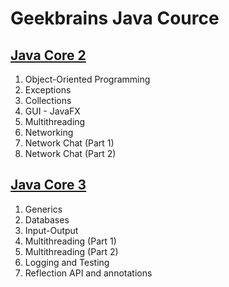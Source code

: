 # Geekbrains Java Cource

## [Java Core 2](core-2/)

1. Object-Oriented Programming
2. Exceptions
3. Collections
4. GUI - JavaFX
5. Multithreading
6. Networking
7. Network Chat (Part 1)
8. Network Chat (Part 2)


## [Java Core 3](core-3/)

1. Generics
2. Databases
3. Input-Output
4. Multithreading (Part 1)
5. Multithreading (Part 2)
6. Logging and Testing
7. Reflection API and annotations
